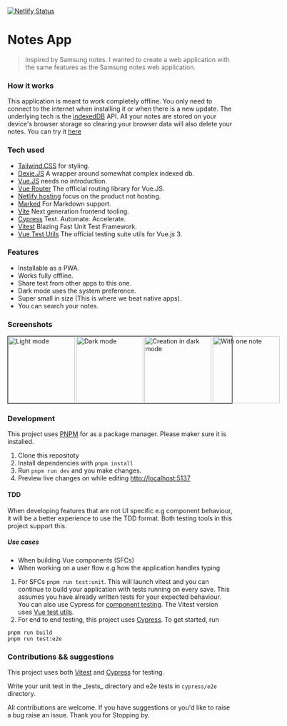 [![Netlify Status](https://api.netlify.com/api/v1/badges/a3e32b59-108f-4d8a-b9ba-b8d5e4e811e6/deploy-status)](https://app.netlify.com/sites/notes-n/deploys)

# Notes App
> Inspired by Samsung notes. I wanted to create a web application with the same features as the Samsung notes web application.

### How it works
This application is meant to work completely offline. You only need to connect to the internet when installing it or when there is a new update. The underlying tech is the [indexedDB](https://developer.mozilla.org/en-US/docs/Web/API/IndexedDB_API) API. 
All your notes are stored on your device's browser storage so clearing your browser data will also delete your notes. You can try it [here](https://notes-n.netlify.app) 

### Tech used
* [Tailwind.CSS](https://tailwindcss.com) for styling.
* [Dexie.JS](https://dexie.org) A wrapper around somewhat complex indexed db.
* [Vue.JS](https://vuejs.org) needs no introduction.
* [Vue Router](https://router.vuejs.org) The offlicial routing library for Vue.JS.
* [Netlify hosting](https://www.netlify.com) focus on the product not hosting.
* [Marked](https://marked.js.org) For Markdown support.
* [Vite](https://vitejs.dev) Next generation frontend tooling.
* [Cypress](https://cypress.io) Test. Automate. Accelerate.
* [Vitest](https://vitest.dev) Blazing Fast Unit Test Framework.
* [Vue Test Utils](https://test-utils.vuejs.org) The official testing suite utils for Vue.js 3.

### Features
* Installable as a PWA.
* Works fully offline.
* Share text from other apps to this one.
* Dark mode uses the system preference.
* Super small in size (This is where we beat native apps).
* You can search your notes.


### Screenshots
<div style="display: flex; gap: 3px; border: 1px solid black">
 <img width="150" alt="Light mode" src="https://user-images.githubusercontent.com/35426405/188124054-e980b2bc-0d88-46e3-b562-d9820a069f6d.png">
 <img width="150" alt="Dark mode" src="https://user-images.githubusercontent.com/35426405/188124536-27185bc5-1d98-4438-a536-ac093435001c.png">
 <img width="150" alt="Creation in dark mode" src="https://user-images.githubusercontent.com/35426405/188125587-38812da2-2e39-41bf-aa44-0065a04d2db8.png">
 <img width="150" alt="With one note" src="https://user-images.githubusercontent.com/35426405/188125801-441a8327-7868-4ade-8b69-b27cabc4815c.png">
</div>

### Development
This project uses [PNPM](https://https://pnpm.io) for as a package manager. Please maker sure it is installed.
1. Clone this repositoty
2. Install dependencies with `pnpm install`
3. Run `pnpm run dev` and you make changes.
4. Preview live changes on while editing <http://localhost:5137>

#### TDD
When developing features that are not UI specific e.g component behaviour, it will be a better experience to use the TDD format. Both testing tools in this project support this.
##### Use cases
 - When building Vue components (SFCs)
 - When working on a user flow e.g how the application handles typing

1. For SFCs `pnpm run test:unit`. This will launch vitest and you can continue to build your application with tests running on every save. This assumes you have already written tests for your expected behaviour. You can also use Cypress for [component testing](https://docs.cypress.io/guides/component-testing/overview). The Vitest version uses [Vue test utils](https://test-utils.vuejs.org).
2. For end to end testing, this project uses [Cypress](https://cypress.io). To get started, run
```shell
pnpm run build
pnpm run test:e2e
```


### Contributions && suggestions
This project uses both [Vitest](https://vitest.dev) and [Cypress](https://cypress.io) for testing.

Write your unit test in the \_tests_ directory and e2e tests in `cypress/e2e` directory.

All contributions are welcome. If you have suggestions or you'd like to raise a bug raise an issue. 
Thank you for Stopping by.

